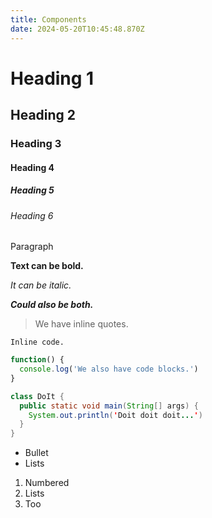 ```yaml
---
title: Components
date: 2024-05-20T10:45:48.870Z
---
```


# Heading 1

## Heading 2

### Heading 3

#### Heading 4

##### Heading 5

###### Heading 6

Paragraph

**Text can be bold.**

*It can be italic.*

***Could also be both.***

> We have inline quotes.

`Inline code.`

```javascript
function() {
  console.log('We also have code blocks.')
}
```

```java
class DoIt {
  public static void main(String[] args) {
    System.out.println('Doit doit doit...')
  }
}
```

* Bullet
* Lists

1. Numbered
2. Lists
3. Too
